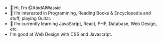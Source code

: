 - 👋 Hi, I’m @AbidAlWassie
- 👀 I’m interested in Programming, Reading Books & Encyclopedia and stuff, playing Guitar.
- 🌱 I’m currently learning JavaScript, React, PHP, Database, Web Design, etc.
- I'm good at Web Design with CSS and Javascript.
<!---
AbidAlWassie/AbidAlWassie is a ✨ special ✨ repository because its `README.md` (this file) appears on your GitHub profile.
You can click the Preview link to take a look at your changes.
--->
